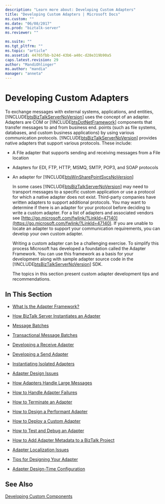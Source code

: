 ```yaml
---
description: "Learn more about: Developing Custom Adapters"
title: "Developing Custom Adapters | Microsoft Docs"
ms.custom: ""
ms.date: "06/08/2017"
ms.prod: "biztalk-server"
ms.reviewer: ""

ms.suite: ""
ms.tgt_pltfrm: ""
ms.topic: "article"
ms.assetid: 44765fbb-b24d-43b6-a40c-d28e319b90a5
caps.latest.revision: 29
author: "MandiOhlinger"
ms.author: "mandia"
manager: "anneta"
---
```

# Developing Custom Adapters
To exchange messages with external systems, applications, and entities, [!INCLUDE[btsBizTalkServerNoVersion](../includes/btsbiztalkservernoversion-md.md)] uses the concept of an adapter. Adapters are COM or [!INCLUDE[btsDotNetFramework](../includes/btsdotnetframework-md.md)] components that transfer messages to and from business end. points (such as file systems, databases, and custom business applications) by using various communication protocols. [!INCLUDE[btsBizTalkServerNoVersion](../includes/btsbiztalkservernoversion-md.md)] provides native adapters that support various protocols. These include:

- A File adapter that supports sending and receiving messages from a File location

- Adapters for EDI, FTP, HTTP, MSMQ, SMTP, POP3, and SOAP protocols

- An adapter for [!INCLUDE[btsWinSharePointSvcsNoVersion](../includes/btswinsharepointsvcsnoversion-md.md)]

  In some cases [!INCLUDE[btsBizTalkServerNoVersion](../includes/btsbiztalkservernoversion-md.md)] may need to transport messages to a specific custom application or use a protocol for which a native adapter does not exist. Third-party companies have written adapters to support additional protocols. You may want to determine if there is an adapter for your protocol before deciding to write a custom adapter. For a list of adapters and associated vendors see [http://go.microsoft.com/fwlink/?LinkId=47140](https://go.microsoft.com/fwlink/?LinkId=47140). If you are unable to locate an adapter to support your communication requirements, you can develop your own custom adapter.

  Writing a custom adapter can be a challenging exercise. To simplify this process Microsoft has developed a foundation called the Adapter Framework. You can use this framework as a basis for your development along with sample adapter source code in the [!INCLUDE[btsBizTalkServerNoVersion](../includes/btsbiztalkservernoversion-md.md)] SDK.

  The topics in this section present custom adapter development tips and recommendations.

## In This Section

-   [What Is the Adapter Framework?](../core/what-is-the-adapter-framework.md)

-   [How BizTalk Server Instantiates an Adapter](../core/how-biztalk-server-instantiates-an-adapter.md)

-   [Message Batches](../core/message-batches.md)

-   [Transactional Message Batches](../core/transactional-message-batches.md)

-   [Developing a Receive Adapter](../core/developing-a-receive-adapter.md)

-   [Developing a Send Adapter](../core/developing-a-send-adapter.md)

-   [Instantiating Isolated Adapters](../core/instantiating-isolated-adapters.md)

-   [Adapter Design Issues](../core/adapter-design-issues.md)

-   [How Adapters Handle Large Messages](../core/how-adapters-handle-large-messages.md)

-   [How to Handle Adapter Failures](../core/how-to-handle-adapter-failures.md)

-   [How to Terminate an Adapter](../core/how-to-terminate-an-adapter.md)

-   [How to Design a Performant Adapter](../core/how-to-design-a-performant-adapter.md)

-   [How to Deploy a Custom Adapter](../core/how-to-deploy-a-custom-adapter.md)

-   [How to Test and Debug an Adapter](../core/how-to-test-and-debug-an-adapter.md)

-   [How to Add Adapter Metadata to a BizTalk Project](../core/how-to-add-adapter-metadata-to-a-biztalk-project.md)

-   [Adapter Localization Issues](../core/adapter-localization-issues.md)

-   [Tips for Designing Your Adapter](../core/tips-for-designing-your-adapter.md)

-   [Adapter Design-Time Configuration](../core/adapter-design-time-configuration.md)

## See Also
 [Developing Custom Components](../core/developing-custom-components.md)
